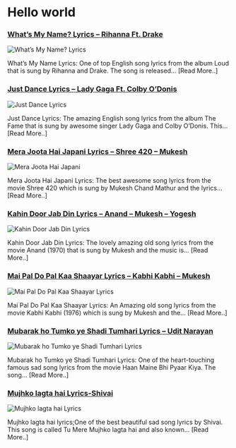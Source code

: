 # Hello world

### [What’s My Name? Lyrics – Rihanna Ft. Drake](http://catchylyrics.net/2017/03/whats-my-name-lyrics/)
![What’s My Name? Lyrics](http://catchylyrics.net/wp-content/uploads/2017/03/Whats-My-Name-Lyrics.jpg)

What’s My Name Lyrics: One of top English song lyrics from the album Loud that is sung by Rihanna and Drake.
The song is released… [Read More..]

### [Just Dance Lyrics – Lady Gaga Ft. Colby O’Donis](http://catchylyrics.net/2017/03/just-dance-lyrics/)
![Just Dance Lyrics](http://catchylyrics.net/wp-content/uploads/2017/03/Just-Dance-Lyrics.jpg)

Just Dance Lyrics: The amazing English song lyrics from the album The Fame that is sung by
awesome singer Lady Gaga and Colby O’Donis. This… [Read More..]

### [Mera Joota Hai Japani Lyrics – Shree 420 – Mukesh](http://catchylyrics.net/2017/03/mera-joota-hai-japani-lyrics/)
![Mera Joota Hai Japani](http://catchylyrics.net/wp-content/uploads/2017/03/nera-joota.jpg)

Mera Joota Hai Japani Lyrics: The best awesome song lyrics from the movie Shree 420 which
is sung by Mukesh Chand Mathur and the lyrics… [Read More..]

### [Kahin Door Jab Din Lyrics – Anand – Mukesh – Yogesh](http://catchylyrics.net/2017/03/kahin-door-jab-din-lyrics/)
![Kahin Door Jab Din Lyrics](http://catchylyrics.net/wp-content/uploads/2017/03/Kahin-Door-Jab-Din-lyrics.jpg)

Kahin Door Jab Din Lyrics: The lovely amazing old song lyrics from the movie Anand (1970)
that is sung by Mukesh and the music is… [Read More..]

### [Mai Pal Do Pal Kaa Shaayar Lyrics – Kabhi Kabhi – Mukesh](http://catchylyrics.net/2017/03/mai-pal-do-pal-kaa-shaayar-lyrics/)
![Mai Pal Do Pal Kaa Shaayar Lyrics](http://catchylyrics.net/wp-content/uploads/2017/03/main-pal-do-pal.jpg)

Mai Pal Do Pal Kaa Shaayar Lyrics: An Amazing old song lyrics from the movie Kabhi Kabhi (1976)
which is sung by Mukesh and the… [Read More..]

### [Mubarak ho Tumko ye Shadi Tumhari Lyrics – Udit Narayan](http://catchylyrics.net/2017/03/mubarak-ho-tumko-ye-shadi-tumhari-lyrics/)
![Mubarak ho Tumko ye Shadi Tumhari Lyrics](http://catchylyrics.net/wp-content/uploads/2017/03/mubarak-ho-tumko-yeh-shadi-tumhari-Lyrics.jpg)

Mubarak ho Tumko ye Shadi Tumhari Lyrics: One of the heart-touching famous sad song lyrics
from the movie Haan Maine Bhi Pyaar Kiya. The song… [Read More..]

### [Mujhko lagta hai Lyrics-Shivai](http://catchylyrics.net/2017/03/mujhko-lagta-hai-lyrics-shivai/)
![Mujhko lagta hai Lyrics](http://catchylyrics.net/wp-content/uploads/2017/03/Mujhko-lagta-hai-Lyrics.jpg)

Mujhko lagta hai lyrics;One of the best beautiful sad song lyrics by Shivai.
This song is called Tu Mere Mujhko lagta hai and also known… [Read More..]


